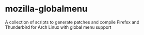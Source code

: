 # mozilla-globalmenu

A collection of scripts to generate patches and compile Firefox and Thunderbird for Arch Linux with global menu support
